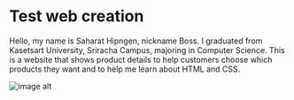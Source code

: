# Test web creation
<P>Hello, my name is Saharat Hipngen, nickname Boss. I graduated from Kasetsart University, Sriracha Campus, majoring in Computer Science. This is a website that shows product details to help customers choose which products they want and to help me learn about HTML and CSS.</P>

![image alt](https://github.com/bbbbBoss/Test/blob/main/Screenshot%202025-06-17%20220946.png?raw=true)
